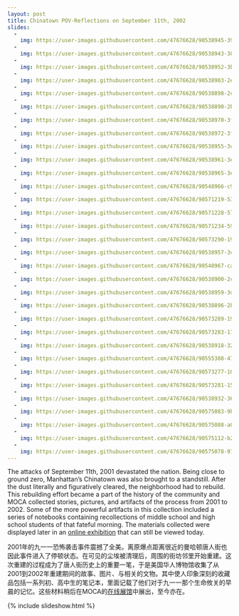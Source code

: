 ```yaml
---
layout: post
title: Chinatown POV-Reflections on September 11th, 2002
slides:
  -
    img: https://user-images.githubusercontent.com/47676628/90538945-3966ef00-e14d-11ea-8848-e3c1aafc3e10.jpg
  -
    img: https://user-images.githubusercontent.com/47676628/90538943-38ce5880-e14d-11ea-94e6-6d52f26ff449.jpg
  -
    img: https://user-images.githubusercontent.com/47676628/90538952-3bc94900-e14d-11ea-9430-57015230b1d8.jpg
  -
    img: https://user-images.githubusercontent.com/47676628/90538903-2e13c380-e14d-11ea-808f-eb806c9b1c2c.jpg
  -
    img: https://user-images.githubusercontent.com/47676628/90538898-2c4a0000-e14d-11ea-9289-5d5cc3c15800.jpg
  -
    img: https://user-images.githubusercontent.com/47676628/90538890-2b18d300-e14d-11ea-8204-fa711c243de2.jpg
  -
    img: https://user-images.githubusercontent.com/47676628/90538970-3f5cd000-e14d-11ea-9b13-1e2014e1b456.jpg
  -
    img: https://user-images.githubusercontent.com/47676628/90538972-3ff56680-e14d-11ea-82ab-7cd0dbd4323d.jpg
  -
    img: https://user-images.githubusercontent.com/47676628/90538955-3c61df80-e14d-11ea-9806-fed6c5c8b945.jpg
  -
    img: https://user-images.githubusercontent.com/47676628/90538961-3e2ba300-e14d-11ea-9476-0dcfdacc9e9c.jpg
  -
    img: https://user-images.githubusercontent.com/47676628/90538965-3ec43980-e14d-11ea-8cbb-790b0ef90bc8.jpg
  -
    img: https://user-images.githubusercontent.com/47676628/90548966-c9ac3080-e15b-11ea-8e9b-5c827307c610.jpg
  -
    img: https://user-images.githubusercontent.com/47676628/90571219-53b9c080-e17f-11ea-9d4e-051188a200b4.jpg
  -
    img: https://user-images.githubusercontent.com/47676628/90571228-574d4780-e17f-11ea-8bc3-7e2249674c7f.jpg
  -
    img: https://user-images.githubusercontent.com/47676628/90571234-59170b00-e17f-11ea-9f84-b0e8fcfe68fb.jpg
  -
    img: https://user-images.githubusercontent.com/47676628/90573290-199eed80-e184-11ea-953b-f33913be65e5.jpg
  -
    img: https://user-images.githubusercontent.com/47676628/90538957-3cfa7600-e14d-11ea-956f-a244df80e6f9.jpg
  -
    img: https://user-images.githubusercontent.com/47676628/90548967-ca44c700-e15b-11ea-8fca-5160b211e5a9.jpg
  -
    img: https://user-images.githubusercontent.com/47676628/90538900-2ce29680-e14d-11ea-87c1-59447ad77c3c.jpg
  -
    img: https://user-images.githubusercontent.com/47676628/90538959-3d930c80-e14d-11ea-8768-7214123327f6.jpg
  -
    img: https://user-images.githubusercontent.com/47676628/90538896-2bb16980-e14d-11ea-8df1-14fef478b93d.jpg
  -
    img: https://user-images.githubusercontent.com/47676628/90573289-19065700-e184-11ea-99a0-2fdf465b1374.jpg
  -
    img: https://user-images.githubusercontent.com/47676628/90573283-17d52a00-e184-11ea-8843-e4832ed65d25.jpg
  -
    img: https://user-images.githubusercontent.com/47676628/90538918-32d87780-e14d-11ea-8c56-3f2f3ddcb9a7.jpg
  -
    img: https://user-images.githubusercontent.com/47676628/90555388-47286e80-e165-11ea-8e93-2be4c263dd1f.jpg
  -
    img: https://user-images.githubusercontent.com/47676628/90573277-10ae1c00-e184-11ea-8cf5-1988704e921e.jpg
  -
    img: https://user-images.githubusercontent.com/47676628/90573281-1572d000-e184-11ea-9b1c-246fcce8eeeb.jpg
  -
    img: https://user-images.githubusercontent.com/47676628/90538932-366bfe80-e14d-11ea-9b07-4be3663d5a2b.jpg
  -
    img: https://user-images.githubusercontent.com/47676628/90575083-9b911580-e188-11ea-866a-671bbd8b28ba.jpg
  -
    img: https://user-images.githubusercontent.com/47676628/90575088-a0ee6000-e188-11ea-9ba6-554791751a4f.jpg
  -
    img: https://user-images.githubusercontent.com/47676628/90575112-b2d00300-e188-11ea-91fc-01a08759fdc0.jpg
  -
    img: https://user-images.githubusercontent.com/47676628/90575078-97fd8e80-e188-11ea-8066-1d0507b7741f.jpg
---
```


The attacks of September 11th, 2001 devastated the nation. Being close to ground zero, Manhattan’s Chinatown was also brought to a standstill.  After the dust literally and figuratively cleared, the neighborhood had to rebuild.  This rebuilding effort became a part of the history of the community and MOCA collected stories, pictures, and artifacts of the process from 2001 to 2002.  Some of the more powerful artifacts in this collection included a series of notebooks containing recollections of middle school and high school students of that fateful morning.  The materials collected were displayed later in an [online exhibition](http://911chinatown.mocanyc.org/) that can still be viewed today.

2001年的九一一恐怖袭击事件震撼了全美。离原爆点距离很近的曼哈顿唐人街也因此事件进入了停顿状态。在可见的尘埃被清理后，周围的街坊邻里开始重建。这次重建的过程成为了唐人街历史上的重要一笔，于是美国华人博物馆收集了从2001到2002年重建期间的故事、图片、与相关的文物。其中使人印象深刻的收藏品包括一系列初、高中生的笔记本，里面记载了他们对于九一一那个生命攸关的早晨的记忆。这些材料稍后在MOCA的[在线展馆](http://911chinatown.mocanyc.org/)中展出，至今亦在。

{% include slideshow.html %}
